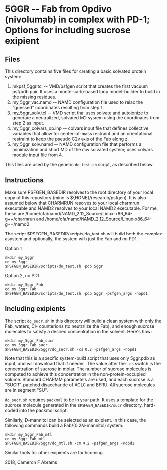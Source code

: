 # 5GGR -- Fab from Opdivo (nivolumab) in complex with PD-1; Options for including sucrose exipient

## Files

This directory contains five files for creating a basic solvated protein system:
1. mkpsf_5ggr.tcl -- VMD/psfgen script that creates the first vacuum psf/pdb pair.  It uses a monte-carlo-based loop model-builder to build in the missing residues. 
2. my_5ggr_vac.namd -- NAMD configuration file used to relax the "guessed" coordinates resulting from step 1.
3. my_5ggr_solv.tcl -- VMD script that uses solvate and autoionize to generate a neutralized, solvated MD system using the coordinates from step 2 as input.
4. my_5ggr_colvars_op.inp -- colvars input file that defines collective variables that allow for center-of-mass restraint and an orientational restraint to keep the pseudo C2v axis of the Fab along z.
5. my_5ggr_solv.namd -- NAMD configuration file that performs a minimization and short MD of the raw solvated system; uses colvars module input file from 4.

This files are used by the generic `do_test.sh` script, as described below.

## Instructions

Make sure PSFGEN_BASEDIR resolves to the root directory of your local copy of this repository (mine is ${HOME}/research/psfgen).  It is also assumed below that CHARMRUN resolves to your local charmrun executable and NAMD2 resolves to your local NAMD2 executable.  For me, these are /home/cfa/namd/NAMD_2.12_Source/Linux-x86_64-g++/charmrun and /home/cfa/namd/NAMD_2.12_Source/Linux-x86_64-g++/namd2.

The script $PSFGEN_BASEDIR/scripts/do_test.sh will build both the complex asystem and optionally, the system with just the Fab and *no* PD1.  

Option 1

```
mkdir my_5ggr
cd my_5ggr
$PSFGEN_BASEDIR/scripts/do_test.sh -pdb 5ggr
```

Option 2, no PD1:

```
mkdir my_5ggr_Fab
cd my_5ggr_Fab
$PSFGEN_BASEDIR/scripts/do_test.sh -pdb 5ggr -psfgen_args -nopd1
```

## Including exipients

The script `do_sucr.sh` in this directory will build a clean system with only the Fab, waters, Cl- counterions (to neutralize the Fab), and enough sucrose molecules to satisfy a desired concentration in the solvent.  Here's how:

```
mkdir my_5ggr_Fab_sucr
cd my_5ggr_Fab_sucr
$PSFGEN_BASEDIR/5ggr/do_sucr.sh -cs 0.2 -psfgen_args -nopd1
```

Note that this is a specific system-build script that uses only 5ggr.pdb as input, and will download that if needed.
The value after the `-cs` switch is the concentration of sucrose in molar.  The number of sucrose molecules is computed to achieve this concentration in the non-protein-occupied volume.  Standard CHARMM parameters are used, and each sucrose is a "SUCR"-patched disaccharide of AGLC and BFRU.  All sucrose molecules are in segment "SU".

`do_sucr.sh` requires `packmol` to be in your path.  It uses a template for the sucrose molecule generated in the `$PSFGEN_BASEDIR/sucr` directory, hard-coded into the packmol script.

Similarly, D-mannitol can be selected as an exipient.  In this case, the following commands build a Fab/(0.2M-mannitol) system:
```
mkdir my_5ggr_Fab_mtl
cd my_5ggr_Fab_mtl
$PSFGEN_BASEDIR/5ggr/do_mtl.sh -cm 0.2 -psfgen_args -nopd1
```

Similar tools for other exipients are forthcoming.

2018, Cameron F Abrams
